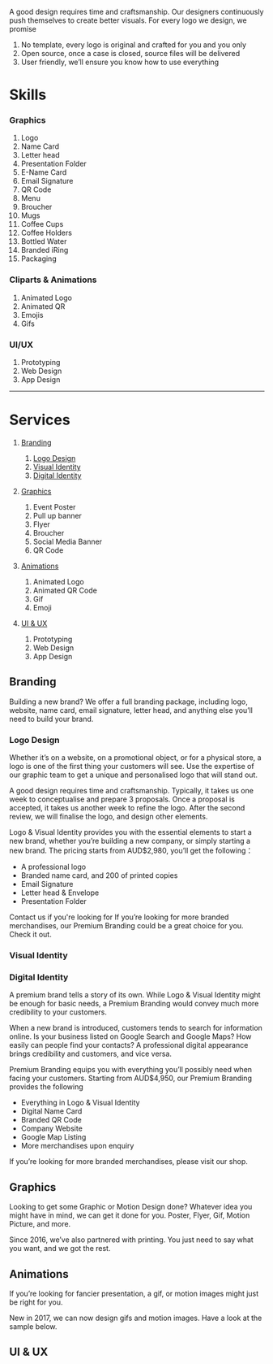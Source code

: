 A good design requires time and craftsmanship. Our designers continuously push themselves to create better visuals. For every logo we design, we promise

1. No template, every logo is original and crafted for you and you only
1. Open source, once a case is closed, source files will be delivered
1. User friendly, we’ll ensure you know how to use everything

# Skills

### Graphics
1. Logo
1. Name Card
1. Letter head
1. Presentation Folder
1. E-Name Card
1. Email Signature
1. QR Code
1. Menu
1. Broucher
1. Mugs
1. Coffee Cups
1. Coffee Holders
1. Bottled Water
1. Branded iRing
1. Packaging

### Cliparts & Animations
1. Animated Logo
1. Animated QR
1. Emojis
1. Gifs

### UI/UX
1. Prototyping
1. Web Design
1. App Design

---

# Services

1. [Branding](##branding)
    1. [Logo Design](#logo-design)
    1. [Visual Identity](#visual-dentity)
    1. [Digital Identity](#digital-identity)

1. [Graphics](#graphics)
    1. Event Poster
    1. Pull up banner
    1. Flyer
    1. Broucher
    1. Social Media Banner
    1. QR Code

1. [Animations](#animations)
    1. Animated Logo
    1. Animated QR Code
    1. Gif
    1. Emoji

1. [UI & UX](#ui-&-ux)
    1. Prototyping
    1. Web Design
    1. App Design

## Branding

Building a new brand? We offer a full branding package, including logo, website, name card, email signature, letter head, and anything else you’ll need to build your brand.

### Logo Design

Whether it’s on a website, on a promotional object, or for a physical store, a logo is one of the first thing your customers will see. Use the expertise of our graphic team to get a unique and personalised logo that will stand out.

A good design requires time and craftsmanship. Typically, it takes us one week to conceptualise and prepare 3 proposals. Once a proposal is accepted, it takes us another week to refine the logo. After the second review, we will finalise the logo, and design other elements.

Logo & Visual Identity provides you with the essential elements to start a new brand, whether you’re building a new company, or simply starting a new brand. The pricing starts from AUD$2,980, you’ll get the following：
    
* A professional logo
* Branded name card, and 200 of printed copies
* Email Signature
* Letter head & Envelope
* Presentation Folder

Contact us if you're looking for If you’re looking for more branded merchandises, our Premium Branding could be a great choice for you. Check it out.
    
### Visual Identity
### Digital Identity

A premium brand tells a story of its own. While Logo & Visual Identity might be enough for basic needs, a Premium Branding would convey much more credibility to your customers.

When a new brand is introduced, customers tends to search for information online. Is your business listed on Google Search and Google Maps? How easily can people find your contacts? A professional digital appearance brings credibility and customers, and vice versa. 

Premium Branding equips you with everything you’ll possibly need when facing your customers. Starting from AUD$4,950, our Premium Branding provides the following

* Everything in Logo & Visual Identity
* Digital Name Card
* Branded QR Code
* Company Website
* Google Map Listing
* More merchandises upon enquiry

If you’re looking for more branded merchandises, please visit our shop.

## Graphics

Looking to get some Graphic or Motion Design done? Whatever idea you might have in mind, we can get it done for you. Poster, Flyer, Gif, Motion Picture, and more.

Since 2016, we’ve also partnered with printing. You just need to say what you want, and we got the rest.


## Animations

If you’re looking for fancier presentation, a gif, or motion images might just be right for you.

New in 2017, we can now design gifs and motion images. Have a look at the sample below.

## UI & UX